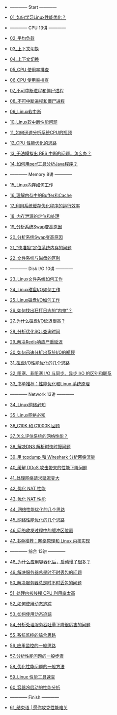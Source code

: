 <!-- - [Overview](performance_tuning/overview.md) -->
- ———— Start ————
- [01_如何学习Linux性能优化？](performance_tuning/how_to/01_overview.md)

- ———— CPU 13讲 ————

- [02_平均负载](performance_tuning/cpu/02_basic.md)
- [03_上下文切换](performance_tuning/cpu/03_basic.md)
- [04_上下文切换](performance_tuning/cpu/04_basic.md)
- [05_CPU 使用率排查](performance_tuning/cpu/05_basic.md)
- [06_CPU 使用率排查](performance_tuning/cpu/06_case.md)
- [07_不可中断进程和僵尸进程](performance_tuning/cpu/07_case.md)
- [08_不可中断进程和僵尸进程](performance_tuning/cpu/08_case.md)
- [09_Linux软中断](performance_tuning/cpu/09_basic.md)
- [10_Linux软中断性能问题](performance_tuning/cpu/10_case.md)
- [11_如何迅速分析系统CPU的瓶颈](performance_tuning/cpu/11_routine.md)
- [12_CPU 性能优化的思路](performance_tuning/cpu/12_routine.md)
- [13_无法模拟出 RES 中断的问题，怎么办？](performance_tuning/cpu/13_QA.md)
- [14_如何用perf工具分析Java程序？](performance_tuning/cpu/14_QA.md)

- ———— Memory 8讲 ————

- [15_Linux内存如何工作](performance_tuning/memory/15_basic.md)
- [16_理解内存中的Buffer和Cache](performance_tuning/memory/16_basic.md)
- [17_利用系统缓存优化程序的运行效率](performance_tuning/memory/17_case.md)
- [18_内存泄漏的定位和处理](performance_tuning/memory/18_case.md)
- [19_分析系统Swap变高原因](performance_tuning/memory/19_case.md)
- [20_分析系统Swap变高原因](performance_tuning/memory/20_case.md)
- [21_“快准狠”定位系统内存的问题](performance_tuning/memory/21_routine.md)
- [22_文件系统与磁盘的区别](performance_tuning/memory/22_QA.md)


- ———— Disk I/O 10讲 ————

- [23_Linux文件系统如何工作](performance_tuning/disk_io/23_basic.md)
- [24_Linux磁盘I/O如何工作](performance_tuning/disk_io/24_basic.md)
- [25_Linux磁盘I/O如何工作](performance_tuning/disk_io/25_basic.md)
- [26_如何找出狂打日志的“内鬼”？](performance_tuning/disk_io/26_case.md)
- [27_为什么磁盘I/O延迟很高？](performance_tuning/disk_io/27_case.md)
- [28_分析优化SQL查询时间](performance_tuning/disk_io/28_case.md)
- [29_解决Redis响应严重延迟](performance_tuning/disk_io/29_case.md)
- [30_如何迅速分析出系统I/O的瓶颈](performance_tuning/disk_io/30_routine.md)
- [31_磁盘I/O性能优化的几个思路](performance_tuning/disk_io/31_routine.md)
- [32_阻塞、非阻塞 I/O 与同步、异步 I/O 的区别和联系](performance_tuning/disk_io/32_QA.md)
- [33_书单推荐：性能优化和Linux 系统原理](performance_tuning/disk_io/33_explore.md)

- ———— Network 13讲 ————

- [34_Linux网络必知](performance_tuning/network/34_basic.md)
- [35_Linux网络必知](performance_tuning/network/35_basic.md)
- [36_C10K 和 C1000K 回顾](performance_tuning/network/36_basic.md)
- [37_怎么评估系统的网络性能？](performance_tuning/network/37_routine.md)
- [38_解决DNS 解析时快时慢问题](performance_tuning/network/38_case.md)
- [39_用 tcpdump 和 Wireshark 分析网络流量](performance_tuning/network/39_case.md)
- [40_缓解 DDoS 攻击带来的性能下降问题](performance_tuning/network/40_case.md)
- [41_处理网络请求延迟变大](performance_tuning/network/41_case.md)
- [42_优化 NAT 性能](performance_tuning/network/42_case.md)
- [43_优化 NAT 性能](performance_tuning/network/43_case.md)
- [44_网络性能优化的几个思路](performance_tuning/network/44_routine.md)
- [45_网络性能优化的几个思路](performance_tuning/network/45_routine.md)
- [46_网络收发过程中的缓冲区位置](performance_tuning/network/46_QA.md)
- [47_书单推荐：网络原理和 Linux 内核实现](performance_tuning/network/47_explore.md)


- ———— 综合 13讲 ————

- [48_为什么应用容器化后，启动慢了很多？](performance_tuning/integrate/48_case.md)
- [49_解决服务器总是时不时丢包的问题](performance_tuning/integrate/49_case.md)
- [50_解决服务器总是时不时丢包的问题](performance_tuning/integrate/50_case.md)
- [51_处理内核线程 CPU 利用率太高](performance_tuning/integrate/51_case.md)
- [52_如何使用动态追踪](performance_tuning/integrate/52_case.md)
- [53_如何使用动态追踪](performance_tuning/integrate/53_case.md)
- [54_分析处理服务吞吐量下降很厉害的问题](performance_tuning/integrate/54_case.md)
- [55_系统监控的综合思路](performance_tuning/integrate/55_routine.md)
- [56_应用监控的一般思路](performance_tuning/integrate/56_routine.md)
- [57_分析性能问题的一般步骤](performance_tuning/integrate/57_routine.md)
- [58_优化性能问题的一般方法](performance_tuning/integrate/58_routine.md)
- [59_Linux 性能工具速查](performance_tuning/integrate/59_routine.md)
- [60_容器冷启动的性能分析](performance_tuning/integrate/60_QA.md)

- ———— Finish ————

- [61_结束语 | 愿你攻克性能难关](performance_tuning/how_to/61_end.md)
<!-- - 用户故事 | “半路出家 ”，也要顺利拿下性能优化！
用户故事 | 运维和开发工程师们怎么说？-->


 


 